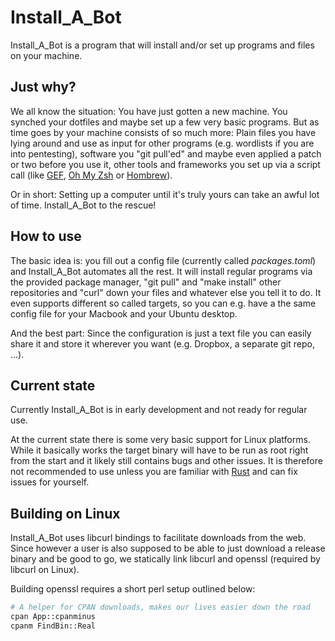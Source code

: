 # Install_A_Bot

Install_A_Bot is a program that will install and/or set up programs and files on your machine.

## Just why?

We all know the situation:
You have just gotten a new machine.
You synched your dotfiles and maybe set up a few very basic programs.
But as time goes by your machine consists of so much more:
Plain files you have lying around and use as input for other programs (e.g. wordlists if you are into pentesting), software you "git pull'ed" and maybe even applied a patch or two before you use it,
other tools and frameworks you set up via a script call (like [GEF](https://github.com/hugsy/gef), [Oh My Zsh](https://ohmyz.sh) or [Hombrew](https://brew.sh)).

Or in short: Setting up a computer until it's truly yours can take an awful lot of time. Install_A_Bot to the rescue!

## How to use

The basic idea is: you fill out a config file (currently called _packages.toml_) and Install_A_Bot automates all the rest.
It will install regular programs via the provided package manager, "git pull" and "make install" other repositories and "curl" down your files and whatever else you tell it to do.
It even supports different so called targets, so you can e.g. have a the same config file for your Macbook and your Ubuntu desktop.

And the best part:
Since the configuration is just a text file you can easily share it and store it wherever you want (e.g. Dropbox, a separate git repo, ...).

## Current state

Currently Install_A_Bot is in early development and not ready for regular use.

At the current state there is some very basic support for Linux platforms.
While it basically works the target binary will have to be run as root right from the start and it likely still contains bugs and other issues.
It is therefore not recommended to use unless you are familiar with [Rust](https://www.rust-lang.org/) and can fix issues for yourself.

## Building on Linux

Install\_A\_Bot uses libcurl bindings to facilitate downloads from the web.
Since however a user is also supposed to be able to just download a release binary and be good to go,
we statically link libcurl and openssl (required by libcurl on Linux).

Building openssl requires a short perl setup outlined below:

```bash
# A helper for CPAN downloads, makes our lives easier down the road
cpan App::cpanminus
cpanm FindBin::Real
```